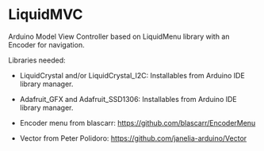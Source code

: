 # LiquidMVC
Arduino Model View Controller based on LiquidMenu library with an Encoder for navigation.



Libraries needed:

- LiquidCrystal and/or LiquidCrystal_I2C: Installables from Arduino IDE library manager.

- Adafruit_GFX and Adafruit_SSD1306: Installables from Arduino IDE library manager.

- Encoder menu from blascarr: https://github.com/blascarr/EncoderMenu
  
- Vector from Peter Polidoro: https://github.com/janelia-arduino/Vector


